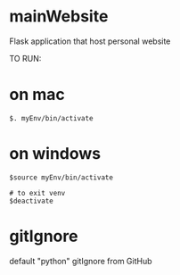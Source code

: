 # mainWebsite
Flask application that host personal website

TO RUN:
# on mac
    $. myEnv/bin/activate

# on windows
    $source myEnv/bin/activate
    
    # to exit venv
    $deactivate

# gitIgnore
default "python" gitIgnore from GitHub

